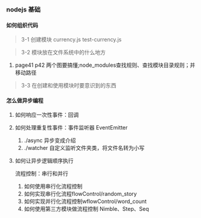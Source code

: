 ### nodejs 基础

#### 如何组织代码
> 3-1 创建模块 currency.js test-currency.js

> 3-2 模块放在文件系统中的什么地方 
1. page41 p42 两个图要搞懂;node_modules查找规则、查找模块目录规则；并移动路径
> 3-3 在创建和使用模块时要意识到的东西


#### 怎么做异步编程
1. 如何响应一次性事件：回调
2. 如何处理重复性事件：事件监听器 EventEmitter
    1. ./async 异步变成介绍 
    2. ./watcher 自定义监听文件夹类，将文件名转为小写
3. 如何让异步逻辑顺序执行

    流程控制：串行和并行
    1. 如何使用串行化流程控制
    2. 如何实现串行化流程flowControl/random_story
    3. 如何实现并行化流程控制wflowControl/word_count
    4. 如何使用第三方模块做流程控制 Nimble、Step、Seq